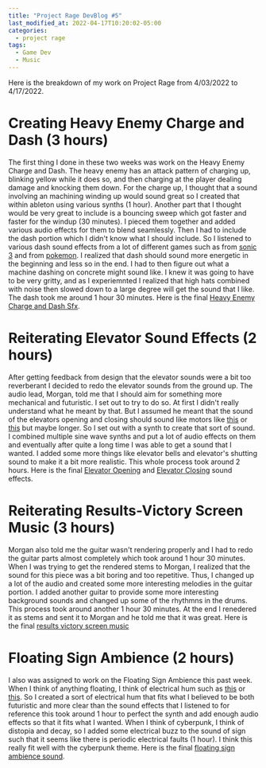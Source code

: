 ```yaml
---
title: "Project Rage DevBlog #5"
last_modified_at: 2022-04-17T10:20:02-05:00
categories:
  - project rage
tags:
  - Game Dev
  - Music
---
```


Here is the breakdown of my work on Project Rage from 4/03/2022 to 4/17/2022.

# Creating Heavy Enemy Charge and Dash (3 hours)

The first thing I done in these two weeks was work on the Heavy Enemy Charge and Dash. The heavy enemy has an attack pattern of charging up, blinking yellow while it does so, and then charging at the player dealing damage and knocking them down. For the charge up, I thought that a sound involving an machining winding up would sound great so I created that within ableton using various synths (1 hour). Another part that I thought would be very great to include is a bouncing sweep which got faster and faster for the windup (30 minutes). I pieced them together and added various audio effects for them to blend seamlessly. Then I had to include the dash portion which I didn't know what I should include. So I listened to various dash sound effects from a lot of different games such as from [sonic 3](https://www.youtube.com/watch?v=nKYaZAyldt4) and from [pokemon](https://www.youtube.com/watch?v=WezNiF3O8EM). I realized that dash should sound more energetic in the beginning and less so in the end. I had to then figure out what a machine dashing on concrete might sound like. I knew it was going to have to be very gritty, and as I experiemnted I realized that high hats combined with noise then slowed down to a large degree will get the sound that I like. The dash took me around 1 hour 30 minutes. Here is the final [Heavy Enemy Charge and Dash Sfx](https://drive.google.com/file/d/1KKlilS2iNmxQbzDYbDSGJMdQ8SqmkP7A/view).

# Reiterating Elevator Sound Effects (2 hours)

After getting feedback from design that the elevator sounds were a bit too reverberant I decided to redo the elevator sounds from the ground up. The audio lead, Morgan, told me that I should aim for something more mechanical and futuristic. I set out to try to do so. At first I didn't really understand what he meant by that. But I assumed he meant that the sound of the elevators opening and closing should sound like motors like [this](https://www.youtube.com/watch?v=N-9WTKJWH50) or [this](https://www.youtube.com/watch?v=N-9WTKJWH50) but maybe longer. So I set out with a synth to create that sort of sound. I combined multiple sine wave synths and put a lot of audio effects on them and eventually after quite a long time I was able to get a sound that I wanted. I added some more things like elevator bells and elevator's shutting sound to make it a bit more realistic. This whole process took around 2 hours. Here is the final [Elevator Opening](https://drive.google.com/file/d/1YT2855A4tXenWBzK6mpN_SC_kCNwrdmF/view) and [Elevator Closing](https://drive.google.com/file/d/11Ji8ZK_u_uNuaxdq3O2GFTDxuIIMMH0M/view) sound effects.

# Reiterating Results-Victory Screen Music (3 hours)

Morgan also told me the guitar wasn't rendering properly and I had to redo the guitar parts almost completely which took around 1 hour 30 minutes. When I was trying to get the rendered stems to Morgan, I realized that the sound for this piece was a bit boring and too repetitive. Thus, I changed up a lot of the audio and created some more interesting melodies in the guitar portion. I added another guitar to provide some more interesting background sounds and changed up some of the rhythmns in the drums. This process took around another 1 hour 30 minutes. At the end I renedered it as stems and sent it to Morgan and he told me that it was great. Here is the final [results victory screen music](https://drive.google.com/file/d/1D0rU-6qCi4kCgRqAzYEwr0M9BgnX0wrE/view)

# Floating Sign Ambience (2 hours)

I also was assigned to work on the Floating Sign Ambience this past week. When I think of anything floating, I think of electrical hum such as [this](https://www.youtube.com/watch?v=BRQewqWAwq4) or [this](https://www.youtube.com/watch?v=2Bbs79ScjME). So I created a sort of electrical hum that fits what I believed to be both futuristic and more clear than the sound effects that I listened to for reference this took around 1 hour to perfect the synth and add enough audio effects so that it fits what I wanted. When I think of cyberpunk, I think of distopia and decay, so I added some electrical buzz to the sound of sign such that it seems like there is periodic electrical faults (1 hour). I think this really fit well with the cyberpunk theme. Here is the final [floating sign ambience sound](https://drive.google.com/file/d/1hcQlzb4X0RCGVoRPxq-wJHe1DJ7xobBV/view).


